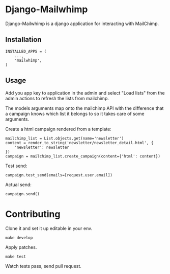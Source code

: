 # Django-Mailwhimp

Django-Mailwhimp is a django application for interacting with MailChimp.

## Installation

    INSTALLED_APPS = (
        ...,
        'mailwhimp',
    )

## Usage

Add you app key to application in the admin and select "Load lists" from the
admin actions to refresh the lists from mailchimp.

The models arguments map onto the mailchimp API with the difference that a
campaign knows which list it belongs to so it takes care of some arguments.

Create a html campaign rendered from a template:

    mailchimp_list = List.objects.get(name='newsletter')
    content = render_to_string('newsletter/newsletter_detail.html', {
        'newsletter': newsletter
    })
    campaign = mailchimp_list.create_campaign(content={'html': content})

Test send:

    campaign.test_send(emails=[request.user.email])

Actual send:

    campaign.send()

# Contributing

Clone it and set it up editable in your env.

    make develop

Apply patches.

    make test

Watch tests pass, send pull request.